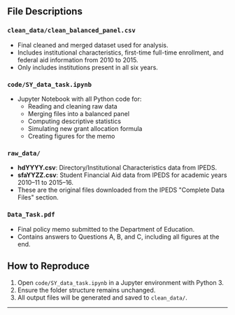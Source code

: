 
## File Descriptions

### `clean_data/clean_balanced_panel.csv`
- Final cleaned and merged dataset used for analysis.
- Includes institutional characteristics, first-time full-time enrollment, and federal aid information from 2010 to 2015.
- Only includes institutions present in all six years.

### `code/SY_data_task.ipynb`
- Jupyter Notebook with all Python code for:
  - Reading and cleaning raw data
  - Merging files into a balanced panel
  - Computing descriptive statistics
  - Simulating new grant allocation formula
  - Creating figures for the memo

### `raw_data/`
- **hdYYYY.csv**: Directory/Institutional Characteristics data from IPEDS.
- **sfaYYZZ.csv**: Student Financial Aid data from IPEDS for academic years 2010–11 to 2015–16.
- These are the original files downloaded from the IPEDS "Complete Data Files" section.

### `Data_Task.pdf`
- Final policy memo submitted to the Department of Education.
- Contains answers to Questions A, B, and C, including all figures at the end.

## How to Reproduce

1. Open `code/SY_data_task.ipynb` in a Jupyter environment with Python 3.
2. Ensure the folder structure remains unchanged.
3. All output files will be generated and saved to `clean_data/`.

---
